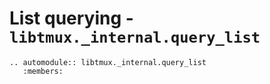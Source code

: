 # List querying - `libtmux._internal.query_list`

```{eval-rst}
.. automodule:: libtmux._internal.query_list
   :members:
```
